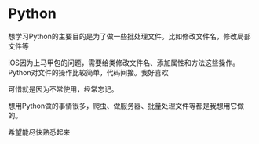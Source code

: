 # Python
想学习Python的主要目的是为了做一些批处理文件。比如修改文件名，修改局部文件等

iOS因为上马甲包的问题，需要给类修改文件名、添加属性和方法这些操作。Python对文件的操作比较简单，代码间接。我好喜欢

可惜就是因为不常使用，经常忘记。

想用Python做的事情很多，爬虫、做服务器、批量处理文件等都是我想用它做的。

希望能尽快熟悉起来
